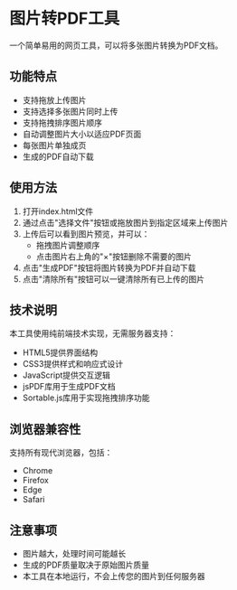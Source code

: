 # 图片转PDF工具

一个简单易用的网页工具，可以将多张图片转换为PDF文档。

## 功能特点

- 支持拖放上传图片
- 支持选择多张图片同时上传
- 支持拖拽排序图片顺序
- 自动调整图片大小以适应PDF页面
- 每张图片单独成页
- 生成的PDF自动下载

## 使用方法

1. 打开index.html文件
2. 通过点击"选择文件"按钮或拖放图片到指定区域来上传图片
3. 上传后可以看到图片预览，并可以：
   - 拖拽图片调整顺序
   - 点击图片右上角的"×"按钮删除不需要的图片
4. 点击"生成PDF"按钮将图片转换为PDF并自动下载
5. 点击"清除所有"按钮可以一键清除所有已上传的图片

## 技术说明

本工具使用纯前端技术实现，无需服务器支持：

- HTML5提供界面结构
- CSS3提供样式和响应式设计
- JavaScript提供交互逻辑
- jsPDF库用于生成PDF文档
- Sortable.js库用于实现拖拽排序功能

## 浏览器兼容性

支持所有现代浏览器，包括：

- Chrome
- Firefox
- Edge
- Safari

## 注意事项

- 图片越大，处理时间可能越长
- 生成的PDF质量取决于原始图片质量
- 本工具在本地运行，不会上传您的图片到任何服务器 